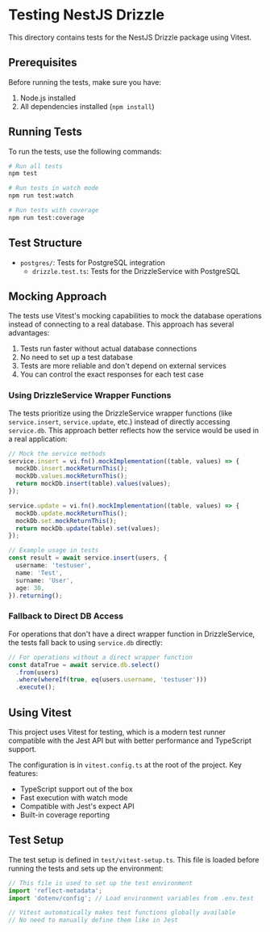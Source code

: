# Testing NestJS Drizzle

This directory contains tests for the NestJS Drizzle package using Vitest.

## Prerequisites

Before running the tests, make sure you have:

1. Node.js installed
2. All dependencies installed (`npm install`)

## Running Tests

To run the tests, use the following commands:

```bash
# Run all tests
npm test

# Run tests in watch mode
npm run test:watch

# Run tests with coverage
npm run test:coverage
```

## Test Structure

- `postgres/`: Tests for PostgreSQL integration
  - `drizzle.test.ts`: Tests for the DrizzleService with PostgreSQL

## Mocking Approach

The tests use Vitest's mocking capabilities to mock the database operations instead of connecting to a real database. This approach has several advantages:

1. Tests run faster without actual database connections
2. No need to set up a test database
3. Tests are more reliable and don't depend on external services
4. You can control the exact responses for each test case

### Using DrizzleService Wrapper Functions

The tests prioritize using the DrizzleService wrapper functions (like `service.insert`, `service.update`, etc.) instead of directly accessing `service.db`. This approach better reflects how the service would be used in a real application:

```typescript
// Mock the service methods
service.insert = vi.fn().mockImplementation((table, values) => {
  mockDb.insert.mockReturnThis();
  mockDb.values.mockReturnThis();
  return mockDb.insert(table).values(values);
});

service.update = vi.fn().mockImplementation((table, values) => {
  mockDb.update.mockReturnThis();
  mockDb.set.mockReturnThis();
  return mockDb.update(table).set(values);
});

// Example usage in tests
const result = await service.insert(users, {
  username: 'testuser',
  name: 'Test',
  surname: 'User',
  age: 30,
}).returning();
```

### Fallback to Direct DB Access

For operations that don't have a direct wrapper function in DrizzleService, the tests fall back to using `service.db` directly:

```typescript
// For operations without a direct wrapper function
const dataTrue = await service.db.select()
  .from(users)
  .where(whereIf(true, eq(users.username, 'testuser')))
  .execute();
```

## Using Vitest

This project uses Vitest for testing, which is a modern test runner compatible with the Jest API but with better performance and TypeScript support.

The configuration is in `vitest.config.ts` at the root of the project. Key features:

- TypeScript support out of the box
- Fast execution with watch mode
- Compatible with Jest's expect API
- Built-in coverage reporting

## Test Setup

The test setup is defined in `test/vitest-setup.ts`. This file is loaded before running the tests and sets up the environment:

```typescript
// This file is used to set up the test environment
import 'reflect-metadata';
import 'dotenv/config'; // Load environment variables from .env.test

// Vitest automatically makes test functions globally available
// No need to manually define them like in Jest
```
